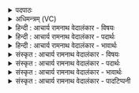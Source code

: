 <details><summary>पदपाठः</summary>

सम्। ई꣣। वत्स꣢म्। न। मा꣣तृ꣡भिः꣢। सृ꣣ज꣢त꣢। ग꣣यसा꣡ध꣢नम्। ग꣣य। सा꣡ध꣢꣯नम्। देवाव्य꣣꣬म्। दे꣣व। अव्य꣣꣬म्। म꣡द꣢꣯म्। अ꣣भि꣢। द्वि꣡श꣢꣯वसम्। ११५८।
</details>

<details><summary>अधिमन्त्रम् (VC)</summary>

- पवमानः सोमः
- पर्वतनारदौ काण्वौ शिखण्डिन्यावप्सरसौ काश्यपौ वा
- उष्णिक्
- ऋषभः
</details>

<details><summary>हिन्दी : आचार्य रामनाथ वेदालंकार - विषयः</summary>

आगे पुनः उसी विषय का वर्णन है।
</details>

<details><summary>हिन्दी : आचार्य रामनाथ वेदालंकार - पदार्थः</summary>

पदार्थान्वयभाषाः -  हे साथियो ! तुम (गयसाधनम्) शरीर-रूप घर के परिष्कर्ता, (देवाव्यम्) प्रकाशक मन, बुद्धि व ज्ञानेन्द्रियों के रक्षक, (मदम्) ब्रह्मानन्द का अनुभव करनेवाले, (द्विशवसम्) आत्मिक और शारीरिक दो प्रकार के बल से युक्त (ई) इस सोम नामक जीवात्मा को (मातृभिः) माताओं के समान हितकारिणी श्रद्धाओं से (अभि सं सृजत) चारों ओर से संयुक्त करो, (वत्सं न) जैसे बछड़े को (मातृभिः) गायों से संयुक्त करते हैं ॥२॥ इस मन्त्र में उपमालङ्कार है ॥२॥
</details>

<details><summary>हिन्दी : आचार्य रामनाथ वेदालंकार - भावार्थः</summary>

भावार्थभाषाः -  विविध गुणों से विभूषित भी आत्मा में माता के समान हित करनेवाली श्रद्धा यदि नहीं है,तो वह कुछ नहीं कर सकता। गाय से संयुक्त किया हुआ बछड़ा जैसे उसका दूध पीकर पुष्ट हो जाता है,वैसे ही श्रद्धा से संयुक्त जीवात्मा ब्रह्मानन्द के पान से परिपुष्ट होता है ॥२॥
</details>

<details><summary>संस्कृत : आचार्य रामनाथ वेदालंकार - विषयः</summary>

अथ पुनरपि स एव विषय उच्यते।
</details>

<details><summary>संस्कृत : आचार्य रामनाथ वेदालंकार - पदार्थः</summary>

पदार्थान्वयभाषाः -  हे सखायः ! यूयम् (गयसाधनम्) देहगृहस्य परिष्कर्तारम्। [गय इति गृहनामसु पठितम्। निघं० ३।४।] (देवाव्यम्) देवानां प्रकाशकानां मनोबुद्धिज्ञानेन्द्रियाणाम् अवितारं रक्षकम्, (मदम्) ब्रह्मानन्दमनुभवितारम् (द्विशवसम्) आत्मिकदैहिकद्विविधबलयुक्तम् (ई) ईम् एनम् सोमं जीवात्मानम् (मातृभिः) जननीभिरिव हितकरीभिः श्रद्धाभिः२ (अभि सं सृजत) अभिसंयोजयत, (वत्सं न) वत्सं यथा (मातृभिः) गोभिः अभिसंसृजन्ति तद्वत् ॥२॥ अत्रोपमालङ्कारः ॥२॥
</details>

<details><summary>संस्कृत : आचार्य रामनाथ वेदालंकार - भावार्थः</summary>

भावार्थभाषाः -  विविधगुणगणविभूषितेऽप्यात्मनि जननीव हितकरी श्रद्धा चेन्नास्ति तर्हि सोऽकिञ्चित्कर एव। धेन्वा संसृष्टो वत्सो यथा तत्पयःपानेन पुष्टो भवति तथैव श्रद्धया संसृष्टो जीवात्मा ब्रह्मानन्दपानेन परिपुष्टो जायते ॥२॥
</details>

<details><summary>संस्कृत : आचार्य रामनाथ वेदालंकार - पादटिप्पनी</summary>

टिप्पणी:   १. ऋ० ९।१०४।२। २. श्रद्धा चेतसः सम्प्रसादः। सा हि जननीव कल्याणी योगिनं पाति इति योग० १।२० भाष्ये व्यासः। श्रद्धा माता—साम० ९०।
</details>